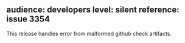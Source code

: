audience: developers
level: silent
reference: issue 3354
---
This release handles error from malformed github check artifacts.
